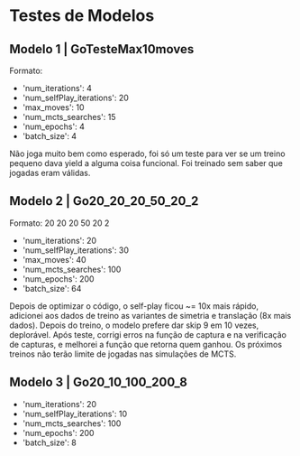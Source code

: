 # Testes de Modelos

## Modelo 1 | GoTesteMax10moves

Formato:

- 'num_iterations': 4
- 'num_selfPlay_iterations': 20
- 'max_moves': 10
- 'num_mcts_searches': 15
- 'num_epochs': 4
- 'batch_size': 4

Não joga muito bem como esperado, foi só um teste para ver se um treino pequeno dava yield a alguma coisa funcional. Foi treinado sem saber que jogadas eram válidas.

## Modelo 2 | Go20_20_20_50_20_2

Formato: 20 20 20 50 20 2

- 'num_iterations': 20
- 'num_selfPlay_iterations': 30
- 'max_moves': 40
- 'num_mcts_searches': 100
- 'num_epochs': 200
- 'batch_size': 64

Depois de optimizar o código, o self-play ficou ~= 10x mais rápido, adicionei aos dados de treino as variantes de simetria e translação (8x mais dados). Depois do treino, o modelo prefere dar skip 9 em 10 vezes, deplorável. Após teste, corrigi erros na função de captura e na verificação de capturas, e melhorei a função que retorna quem ganhou. Os próximos treinos não terão limite de jogadas nas simulações de MCTS.

## Modelo 3 | Go20_10_100_200_8

- 'num_iterations': 20
- 'num_selfPlay_iterations': 10
- 'num_mcts_searches': 100
- 'num_epochs': 200
- 'batch_size': 8
